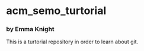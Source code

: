 # acm_semo_turtorial
### by Emma Knight

This is a turtorial repository in order to learn about git.
